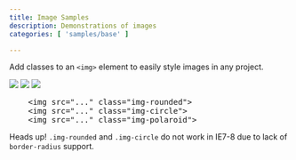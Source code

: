 ```yaml
---
title: Image Samples
description: Demonstrations of images
categories: [ 'samples/base' ]

---
```


<!-- Images ================================================== -->
<section id="images">

  <p>Add classes to an <code>&lt;img&gt;</code> element to easily style images in any project.</p>
  <div class="bs-docs-example bs-docs-example-images">
    <img src="http://placehold.it/140x140" class="img-rounded">
    <img src="http://placehold.it/140x140" class="img-circle">
    <img src="http://placehold.it/140x140" class="img-polaroid">
  </div>
          
<pre class="prettyprint linenums">
    &lt;img src="..." class="img-rounded"&gt;
    &lt;img src="..." class="img-circle"&gt;
    &lt;img src="..." class="img-polaroid"&gt;
</pre>

<p><span class="label label-info">Heads up!</span> <code>.img-rounded</code> and <code>.img-circle</code> do not work in IE7-8 due to lack of <code>border-radius</code> support.</p>
</section>
